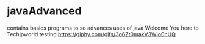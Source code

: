 # javaAdvanced
contains basics programs to so advances uses of java
Welcome You here to Techjpworld
testing
https://giphy.com/gifs/3o6Zt0makV3Wlo0nUQ 
